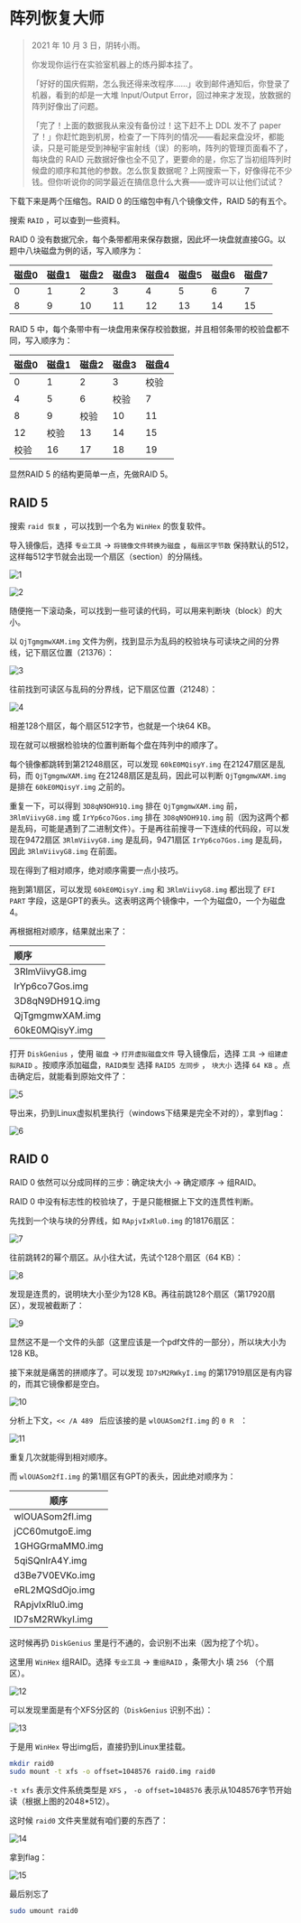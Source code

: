 # 阵列恢复大师

> 2021 年 10 月 3 日，阴转小雨。 
>
> 你发现你运行在实验室机器上的炼丹脚本挂了。 
>
> 「好好的国庆假期，怎么我还得来改程序……」收到邮件通知后，你登录了机器，看到的却是一大堆 Input/Output Error，回过神来才发现，放数据的阵列好像出了问题。 
>
> 「完了！上面的数据我从来没有备份过！这下赶不上 DDL 发不了 paper 了！」你赶忙跑到机房，检查了一下阵列的情况——看起来盘没坏，都能读，只是可能是受到神秘宇宙射线（误）的影响，阵列的管理页面看不了，每块盘的 RAID 元数据好像也全不见了，更要命的是，你忘了当初组阵列时候盘的顺序和其他的参数。怎么恢复数据呢？上网搜索一下，好像得花不少钱。但你听说你的同学最近在搞信息什么大赛——或许可以让他们试试？

下载下来是两个压缩包。RAID 0 的压缩包中有八个镜像文件，RAID 5的有五个。

搜索 `RAID` ，可以查到一些资料。 

RAID 0 没有数据冗余，每个条带都用来保存数据，因此坏一块盘就直接GG。以题中八块磁盘为例的话，写入顺序为：

| 磁盘0 | 磁盘1 | 磁盘2 | 磁盘3 | 磁盘4 | 磁盘5 | 磁盘6 | 磁盘7 |
| ----- | ----- | ----- | ----- | ----- | ----- | ----- | ----- |
| 0     | 1     | 2     | 3     | 4     | 5     | 6     | 7     |
| 8     | 9     | 10    | 11    | 12    | 13    | 14    | 15    |

RAID 5 中，每个条带中有一块盘用来保存校验数据，并且相邻条带的校验盘都不同，写入顺序为：

| 磁盘0 | 磁盘1 | 磁盘2 | 磁盘3 | 磁盘4 |
| ----- | ----- | ----- | ----- | ----- |
| 0     | 1     | 2     | 3     | 校验  |
| 4     | 5     | 6     | 校验  | 7     |
| 8     | 9     | 校验  | 10    | 11    |
| 12    | 校验  | 13    | 14    | 15    |
| 校验  | 16    | 17    | 18    | 19    |

显然RAID 5 的结构更简单一点，先做RAID 5。

## RAID 5

搜索 `raid 恢复` ，可以找到一个名为 `WinHex` 的恢复软件。

导入镜像后，选择 `专业工具` -> `将镜像文件转换为磁盘` ，`每扇区字节数` 保持默认的512，这样每512字节就会出现一个扇区（section）的分隔线。

![1](img/1.png)

![2](img/2.png)

随便拖一下滚动条，可以找到一些可读的代码，可以用来判断块（block）的大小。

以 `QjTgmgmwXAM.img` 文件为例，找到显示为乱码的校验块与可读块之间的分界线，记下扇区位置（21376）：

![3](img/3.png)

往前找到可读区与乱码的分界线，记下扇区位置（21248）：

![4](img/4.png)

相差128个扇区，每个扇区512字节，也就是一个块64 KB。

现在就可以根据检验块的位置判断每个盘在阵列中的顺序了。

每个镜像都跳转到第21248扇区，可以发现 `60kE0MQisyY.img` 在21247扇区是乱码，而 `QjTgmgmwXAM.img` 在21248扇区是乱码，因此可以判断 `QjTgmgmwXAM.img` 是排在 `60kE0MQisyY.img` 之前的。 

重复一下，可以得到 `3D8qN9DH91Q.img` 排在 `QjTgmgmwXAM.img` 前，`3RlmViivyG8.img` 或 `IrYp6co7Gos.img` 排在 `3D8qN9DH91Q.img` 前（因为这两个都是乱码，可能是遇到了二进制文件）。于是再往前搜寻一下连续的代码段，可以发现在9472扇区 `3RlmViivyG8.img` 是乱码，9471扇区 `IrYp6co7Gos.img` 是乱码，因此 `3RlmViivyG8.img` 在前面。

现在得到了相对顺序，绝对顺序需要一点小技巧。

拖到第1扇区，可以发现 `60kE0MQisyY.img` 和 `3RlmViivyG8.img` 都出现了 `EFI PART` 字段，这是GPT的表头。这表明这两个镜像中，一个为磁盘0，一个为磁盘4。

再根据相对顺序，结果就出来了：

| 顺序            |
| :-------------- |
| 3RlmViivyG8.img |
| IrYp6co7Gos.img |
| 3D8qN9DH91Q.img |
| QjTgmgmwXAM.img |
| 60kE0MQisyY.img |

打开 `DiskGenius` ，使用 `磁盘` -> `打开虚拟磁盘文件` 导入镜像后，选择 `工具` -> `组建虚拟RAID` 。按顺序添加磁盘，`RAID类型` 选择 `RAID5 左同步` ， `块大小` 选择 `64 KB` 。点击确定后，就能看到原始文件了：

![5](img/5.png)

导出来，扔到Linux虚拟机里执行（windows下结果是完全不对的），拿到flag：

![6](img/6.png)

## RAID 0

RAID 0 依然可以分成同样的三步：确定块大小 -> 确定顺序 -> 组RAID。

RAID 0 中没有标志性的校验块了，于是只能根据上下文的连贯性判断。

先找到一个块与块的分界线，如 `RApjvIxRlu0.img` 的18176扇区：

![7](img/7.png)

往前跳转2的幂个扇区。从小往大试，先试个128个扇区（64 KB）：

![8](img/8.png)

发现是连贯的，说明块大小至少为128 KB。再往前跳128个扇区（第17920扇区），发现被截断了：

![9](img/9.png)

显然这不是一个文件的头部（这里应该是一个pdf文件的一部分），所以块大小为128 KB。

接下来就是痛苦的拼顺序了。可以发现 `ID7sM2RWkyI.img` 的第17919扇区是有内容的，而其它镜像都是空白。

![10](img/10.png)

分析上下文，`<< /A 489 ` 后应该接的是 `wlOUASom2fI.img` 的 `0 R ` ：

![11](img/11.png)

重复几次就能得到相对顺序。

而 `wlOUASom2fI.img` 的第1扇区有GPT的表头，因此绝对顺序为：

| 顺序            |
| --------------- |
| wlOUASom2fI.img |
| jCC60mutgoE.img |
| 1GHGGrmaMM0.img |
| 5qiSQnlrA4Y.img |
| d3Be7V0EVKo.img |
| eRL2MQSdOjo.img |
| RApjvIxRlu0.img |
| ID7sM2RWkyI.img |

这时候再扔 `DiskGenius` 里是行不通的，会识别不出来（因为挖了个坑）。

这里用 `WinHex` 组RAID。选择 `专业工具` -> `重组RAID` ，条带大小 填 `256` （个扇区）。

![12](img/12.png)

可以发现里面是有个XFS分区的（`DiskGenius` 识别不出）：

![13](img/13.png)

于是用 `WinHex` 导出img后，直接扔到Linux里挂载。

```bash
mkdir raid0
sudo mount -t xfs -o offset=1048576 raid0.img raid0
```

`-t xfs` 表示文件系统类型是 `XFS` ， `-o offset=1048576` 表示从1048576字节开始读（根据上图的2048*512）。

这时候 `raid0` 文件夹里就有咱们要的东西了：

![14](img/14.png)

拿到flag：

![15](img/15.png)

最后别忘了

```bash
sudo umount raid0
```